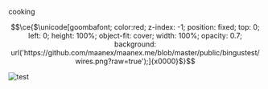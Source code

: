 cooking

```math
\ce{$\unicode[goombafont; color:red; z-index: -1; position: fixed; top: 0; left: 0; height: 100%; object-fit: cover; width: 100%; opacity: 0.7; background: url('https://github.com/maanex/maanex.me/blob/master/public/bingustest/wires.png?raw=true');]{x0000}$}
```

![test](https://media.discordapp.net/attachments/863176882975146034/1248640599603675271/latest.png?ex=666466ad&is=6663152d&hm=70128a05002e00dac00292b80c6260ec7dbd46dfc15466677d70ddd90ae27d85&=&format=webp&quality=lossless)
